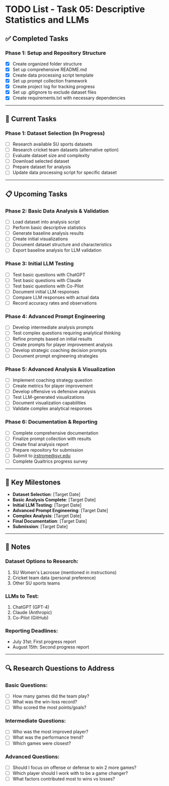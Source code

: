 # TODO List - Task 05: Descriptive Statistics and LLMs

## ✅ Completed Tasks

### Phase 1: Setup and Repository Structure
- [x] Create organized folder structure
- [x] Set up comprehensive README.md
- [x] Create data processing script template
- [x] Set up prompt collection framework
- [x] Create project log for tracking progress
- [x] Set up .gitignore to exclude dataset files
- [x] Create requirements.txt with necessary dependencies

---

## 🔄 Current Tasks

### Phase 1: Dataset Selection (In Progress)
- [ ] Research available SU sports datasets
- [ ] Research cricket team datasets (alternative option)
- [ ] Evaluate dataset size and complexity
- [ ] Download selected dataset
- [ ] Prepare dataset for analysis
- [ ] Update data processing script for specific dataset

---

## 📋 Upcoming Tasks

### Phase 2: Basic Data Analysis & Validation
- [ ] Load dataset into analysis script
- [ ] Perform basic descriptive statistics
- [ ] Generate baseline analysis results
- [ ] Create initial visualizations
- [ ] Document dataset structure and characteristics
- [ ] Export baseline analysis for LLM validation

### Phase 3: Initial LLM Testing
- [ ] Test basic questions with ChatGPT
- [ ] Test basic questions with Claude
- [ ] Test basic questions with Co-Pilot
- [ ] Document initial LLM responses
- [ ] Compare LLM responses with actual data
- [ ] Record accuracy rates and observations

### Phase 4: Advanced Prompt Engineering
- [ ] Develop intermediate analysis prompts
- [ ] Test complex questions requiring analytical thinking
- [ ] Refine prompts based on initial results
- [ ] Create prompts for player improvement analysis
- [ ] Develop strategic coaching decision prompts
- [ ] Document prompt engineering strategies

### Phase 5: Advanced Analysis & Visualization
- [ ] Implement coaching strategy question
- [ ] Create metrics for player improvement
- [ ] Develop offensive vs defensive analysis
- [ ] Test LLM-generated visualizations
- [ ] Document visualization capabilities
- [ ] Validate complex analytical responses

### Phase 6: Documentation & Reporting
- [ ] Complete comprehensive documentation
- [ ] Finalize prompt collection with results
- [ ] Create final analysis report
- [ ] Prepare repository for submission
- [ ] Submit to jrstrome@syr.edu
- [ ] Complete Qualtrics progress survey

---

## 🎯 Key Milestones

- **Dataset Selection**: [Target Date]
- **Basic Analysis Complete**: [Target Date]
- **Initial LLM Testing**: [Target Date]
- **Advanced Prompt Engineering**: [Target Date]
- **Complex Analysis**: [Target Date]
- **Final Documentation**: [Target Date]
- **Submission**: [Target Date]

---

## 📝 Notes

### Dataset Options to Research:
1. SU Women's Lacrosse (mentioned in instructions)
2. Cricket team data (personal preference)
3. Other SU sports teams

### LLMs to Test:
1. ChatGPT (GPT-4)
2. Claude (Anthropic)
3. Co-Pilot (GitHub)

### Reporting Deadlines:
- July 31st: First progress report
- August 15th: Second progress report

---

## 🔍 Research Questions to Address

### Basic Questions:
- [ ] How many games did the team play?
- [ ] What was the win-loss record?
- [ ] Who scored the most points/goals?

### Intermediate Questions:
- [ ] Who was the most improved player?
- [ ] What was the performance trend?
- [ ] Which games were closest?

### Advanced Questions:
- [ ] Should I focus on offense or defense to win 2 more games?
- [ ] Which player should I work with to be a game changer?
- [ ] What factors contributed most to wins vs losses? 